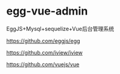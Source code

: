 # egg-vue-admin
EggJS+Mysql+sequelize+Vue后台管理系统

https://github.com/eggjs/egg  

https://github.com/iview/iview    

https://github.com/vuejs/vue    
